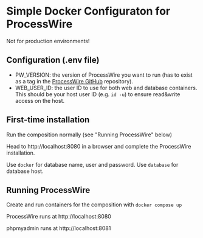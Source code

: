 # Simple Docker Configuraton for ProcessWire

Not for production environments!

## Configuration (.env file)

- PW_VERSION: the version of ProcessWire you want to run (has to exist as a tag in the [ProcessWire GitHub](https://github.com/processwire/processwire) repository).
- WEB_USER_ID: the user ID to use for both web and database containers. This should be your host user ID (e.g. `id -u`) to ensure read&write access on the host.

## First-time installation

Run the composition normally (see "Running ProcessWire" below)

Head to http://localhost:8080 in a browser and complete the ProcessWire installation.

Use `docker` for database name, user and password. Use `database` for database host.

## Running ProcessWire

Create and run containers for the composition with `docker compose up`

ProcessWire runs at http://localhost:8080

phpmyadmin runs at http://localhost:8081
